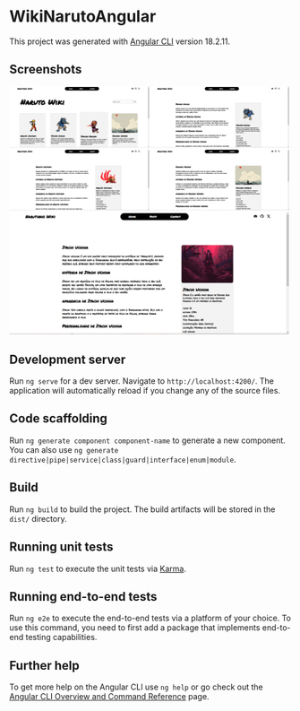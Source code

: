 # WikiNarutoAngular

This project was generated with [Angular CLI](https://github.com/angular/angular-cli) version 18.2.11.

## Screenshots
<img width=250 src="./assets/img.png"/><img width=250 src="./assets/img2.png"/>
<br>
<img width=250 src="./assets/img3.png"/><img width=250 src="./assets/img5.png"/>
<br>
<img width=500 src="./assets/img6.png"/>

## Development server

Run `ng serve` for a dev server. Navigate to `http://localhost:4200/`. The application will automatically reload if you change any of the source files.

## Code scaffolding

Run `ng generate component component-name` to generate a new component. You can also use `ng generate directive|pipe|service|class|guard|interface|enum|module`.

## Build

Run `ng build` to build the project. The build artifacts will be stored in the `dist/` directory.

## Running unit tests

Run `ng test` to execute the unit tests via [Karma](https://karma-runner.github.io).

## Running end-to-end tests

Run `ng e2e` to execute the end-to-end tests via a platform of your choice. To use this command, you need to first add a package that implements end-to-end testing capabilities.

## Further help

To get more help on the Angular CLI use `ng help` or go check out the [Angular CLI Overview and Command Reference](https://angular.dev/tools/cli) page.


